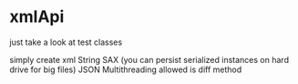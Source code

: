 # xmlApi

just take a look at test classes

simply create xml String
SAX (you can persist serialized instances on hard drive for big files)
JSON
Multithreading allowed
is diff method

